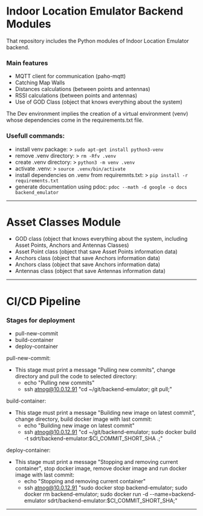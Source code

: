# Indoor Location Emulator Backend Modules

That repository includes the Python modules of Indoor Location Emulator backend.

### Main features
- MQTT client for communication (paho-mqtt)
- Catching Map Walls
- Distances calculations (between points and antennas)
- RSSI calculations (between points and antennas)
- Use of GOD Class (object that knows everything about the system)

The Dev environment implies the creation of a virtual environment (venv) whose dependencies come in the requirements.txt file.

### Usefull commands:
- install venv package: > ```sudo apt-get install python3-venv```
- remove .venv directory: > ```rm -Rfv .venv```
- create .venv directory: > ```python3 -m venv .venv```
- activate .venv: > ```source .venv/bin/activate```
- install dependencies on .venv from requiremnts.txt: > ```pip install -r requirements.txt```
- generate documentation using pdoc: ```pdoc --math -d google -o docs backend_emulator``` 

---

# Asset Classes Module
- GOD class (object that knows everything about the system, including Asset Points, Anchors and Antennas Classes)
- Asset Point class (object that save Asset Points information data)
- Anchors class (object that save Anchors information data)
- Anchors class (object that save Anchors information data)
- Antennas class (object that save Antennas information data)

---

# CI/CD Pipeline 

### Stages for deployment 
- pull-new-commit 
- build-container 
- deploy-container 

pull-new-commit: 
- This stage must print a message "Pulling new commits", change directory and pull the code to selected directory: 
    - echo "Pulling new commits" 
    - ssh atnog@10.0.12.91 "cd ~/git/backend-emulator; git pull;"

build-container: 
- This stage must print a message "Building new image on latest commit", change directory, build docker image with last commit: 
    - echo "Building new image on latest commit" 
    - ssh atnog@10.0.12.91 "cd ~/git/backend-emulator; sudo docker build -t sdrt/backend-emulator:$CI_COMMIT_SHORT_SHA .;" 

deploy-container: 
- This stage must print a message "Stopping and removing current container", stop docker image, remove docker image and run docker image with last commit: 
    - echo "Stopping and removing current container"
    - ssh atnog@10.0.12.91 "sudo docker stop backend-emulator; sudo docker rm backend-emulator; sudo docker run -d --name=backend-emulator sdrt/backend-emulator:$CI_COMMIT_SHORT_SHA;"

---
